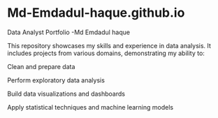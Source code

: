 # Md-Emdadul-haque.github.io
Data Analyst Portfolio -Md Emdadul haque

This repository showcases my skills and experience in data analysis. It includes projects from various domains, demonstrating my ability to:

Clean and prepare data

Perform exploratory data analysis

Build data visualizations and dashboards

Apply statistical techniques and machine learning models
